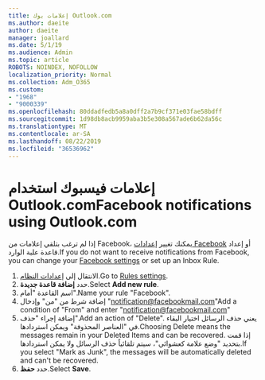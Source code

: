 ```yaml
---
title: إعلامات بوك Outlook.com
ms.author: daeite
author: daeite
manager: joallard
ms.date: 5/1/19
ms.audience: Admin
ms.topic: article
ROBOTS: NOINDEX, NOFOLLOW
localization_priority: Normal
ms.collection: Adm_O365
ms.custom:
- "1968"
- "9000339"
ms.openlocfilehash: 80ddadfedb5a8a0dff2a7b9cf371e03fae58bdff
ms.sourcegitcommit: 1d98db8acb9959aba3b5e308a567ade6b62da56c
ms.translationtype: MT
ms.contentlocale: ar-SA
ms.lasthandoff: 08/22/2019
ms.locfileid: "36536962"
---
```

# <a name="facebook-notifications-using-outlookcom"></a><span data-ttu-id="8889e-102">إعلامات فيسبوك استخدام Outlook.com</span><span class="sxs-lookup"><span data-stu-id="8889e-102">Facebook notifications using Outlook.com</span></span>

<span data-ttu-id="8889e-103">إذا لم ترغب بتلقي إعلامات من Facebook، يمكنك تغيير [إعدادات Facebook](https://www.facebook.com/settings?tab=notifications) أو إعداد قاعدة علبة الوارد.</span><span class="sxs-lookup"><span data-stu-id="8889e-103">If you do not want to receive notifications from Facebook, you can change your [Facebook settings](https://www.facebook.com/settings?tab=notifications) or set up an Inbox Rule.</span></span>

1. <span data-ttu-id="8889e-104">الانتقال إلى [إعدادات النظام](https://outlook.live.com/mail/options/mail/rules/inboxRules).</span><span class="sxs-lookup"><span data-stu-id="8889e-104">Go to [Rules settings](https://outlook.live.com/mail/options/mail/rules/inboxRules).</span></span>
1. <span data-ttu-id="8889e-105">حدد **إضافة قاعدة جديدة**.</span><span class="sxs-lookup"><span data-stu-id="8889e-105">Select **Add new rule**.</span></span>
1. <span data-ttu-id="8889e-106">اسم القاعدة "أمام".</span><span class="sxs-lookup"><span data-stu-id="8889e-106">Name your rule "Facebook".</span></span>
1. <span data-ttu-id="8889e-107">إضافة شرط من "من" وإدخال "notification@facebookmail.com"</span><span class="sxs-lookup"><span data-stu-id="8889e-107">Add a condition of "From" and enter "notification@facebookmail.com"</span></span>
1. <span data-ttu-id="8889e-108">إضافة إجراء "حذف".</span><span class="sxs-lookup"><span data-stu-id="8889e-108">Add an action of "Delete".</span></span> <span data-ttu-id="8889e-109">يعني حذف الرسائل اختيار البقاء في "العناصر المحذوفة" ويمكن استردادها.</span><span class="sxs-lookup"><span data-stu-id="8889e-109">Choosing Delete means the messages remain in your Deleted Items and can be recovered.</span></span> <span data-ttu-id="8889e-110">إذا قمت بتحديد "وضع علامة كعشوائي"، سيتم تلقائياً حذف الرسائل ولا يمكن استردادها.</span><span class="sxs-lookup"><span data-stu-id="8889e-110">If you select "Mark as Junk", the messages will be automatically deleted and can't be recovered.</span></span>
1. <span data-ttu-id="8889e-111">حدد **حفظ**.</span><span class="sxs-lookup"><span data-stu-id="8889e-111">Select **Save**.</span></span>